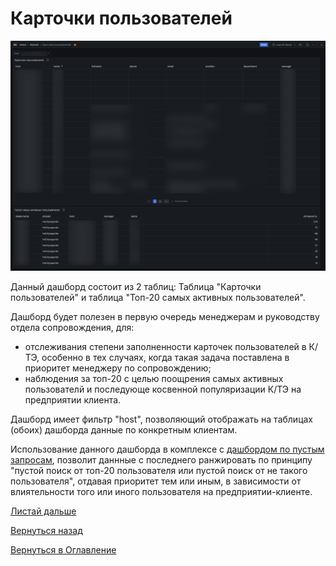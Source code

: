 # Карточки пользователей

![Карточки пользователей](img/user-cards/user-cards.png 'Дашборд "Карточки пользователей"')

Данный дашборд состоит из 2 таблиц: Таблица "Карточки пользователей" и таблица "Топ-20 самых активных пользователей".

Дашборд будет полезен в первую очередь менеджерам и руководству отдела сопровождения, для:
- отслеживания степени заполненности карточек пользователей в К/ТЭ, особенно в тех случаях, когда такая задача поставлена 
в приоритет менеджеру по сопровождению;
- наблюдения за топ-20 с целью поощрения самых активных пользователй и последующе косвенной популяризации К/ТЭ на 
предприятии клиента.

Дашборд имеет фильтр "host", позволяющий отображать на таблицах (обоих) дашборда данные по конкретным клиентам.

Использование данного дашборда в комплексе с [дашбордом по пустым запросам](072-search-query.md), позволит даннные с последнего ранжировать по
принципу "пустой поиск от топ-20 пользователя или пустой поиск от не такого пользователя", отдавая приоритет тем или иным,
в зависимости от влиятельности того или иного пользователя на предприятии-клиенте.


[Листай дальше](069-versioning-SP-kassist.md)

[Вернуться назад](060-dashboards.md)

[Вернуться в Оглавление](Readme.md)